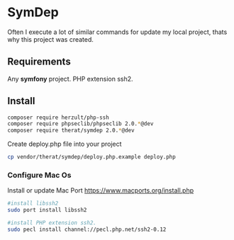 # SymDep

Often I execute a lot of  similar commands for update my local project, thats why this project was created.

## Requirements

Any **symfony** project.
PHP extension ssh2.

## Install

```bash
composer require herzult/php-ssh
composer require phpseclib/phpseclib 2.0.*@dev
composer require therat/symdep 2.0.*@dev
```

Create deploy.php file into your project

```bash
cp vendor/therat/symdep/deploy.php.example deploy.php
```

### Configure Mac Os

Install or update Mac Port https://www.macports.org/install.php

```bash
#install libssh2
sudo port install libssh2

#install PHP extension ssh2.
sudo pecl install channel://pecl.php.net/ssh2-0.12
```
